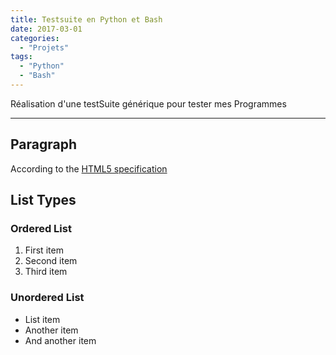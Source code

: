 ```yaml
---
title: Testsuite en Python et Bash 
date: 2017-03-01
categories:
  - "Projets"
tags:
  - "Python"
  - "Bash"
---
```


Réalisation d'une testSuite générique pour tester mes Programmes
<!--more-->
***

## Paragraph

According to the [HTML5 specification](https://www.w3.org/TR/html5/dom.html#elements) 

## List Types

### Ordered List

1. First item
2. Second item
3. Third item

### Unordered List

* List item
* Another item
* And another item
